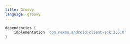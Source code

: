 ```yaml
---
title: Groovy
language: groovy
---
```


```groovy
dependencies {
    implementation 'com.nexmo.android:client-sdk:2.5.0'
}
```
